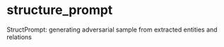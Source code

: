 # structure_prompt
StructPrompt: generating adversarial sample from extracted entities and relations
